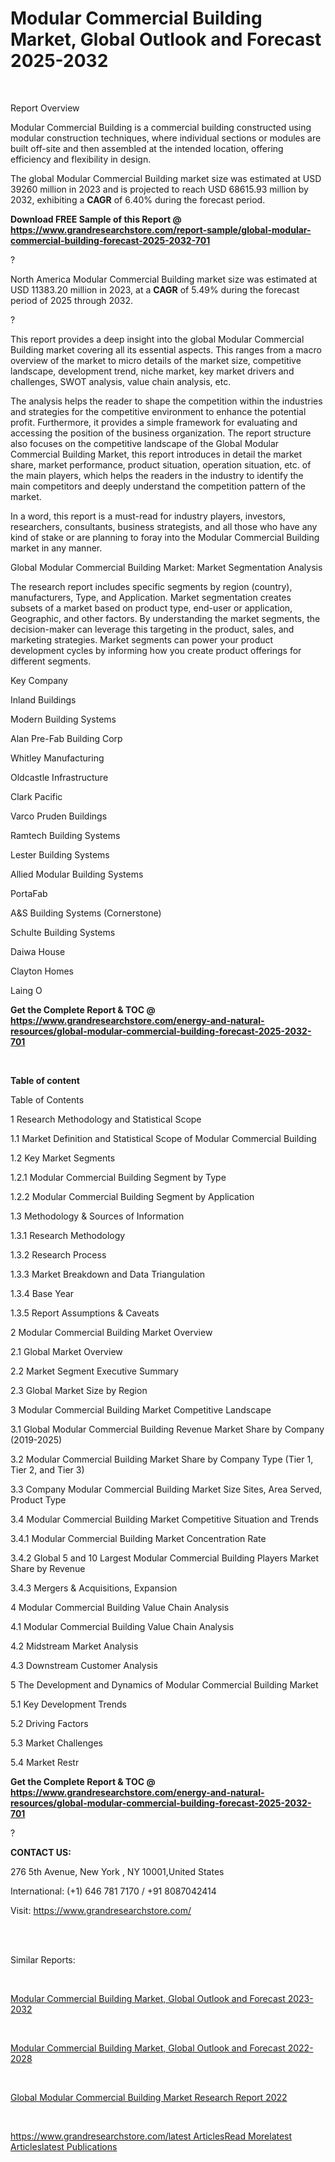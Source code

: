 <h1>Modular Commercial Building Market, Global Outlook and Forecast 2025-2032</h1><br/><p>Report Overview</p>
 
 
 
 <p>Modular Commercial Building is a commercial building constructed using modular construction techniques, where individual sections or modules are built off-site and then assembled at the intended location, offering efficiency and flexibility in design.</p>
 
 
 
 <p>The global Modular Commercial Building market size was estimated at USD 39260 million in 2023 and is projected to reach USD 68615.93 million by 2032, exhibiting a <strong>CAGR</strong> of 6.40% during the forecast period.</p>
 
 
 
 <div><b>Download FREE Sample of this Report @ <a href="https://www.grandresearchstore.com/report-sample/global-modular-commercial-building-forecast-2025-2032-701">https://www.grandresearchstore.com/report-sample/global-modular-commercial-building-forecast-2025-2032-701</a></b></div>
 
 
 
 <p>? </p>
 
 
 
 <p>North America Modular Commercial Building market size was estimated at USD 11383.20 million in 2023, at a <strong>CAGR</strong> of 5.49% during the forecast period of 2025 through 2032.</p>
 
 
 
 <p>? </p>
 
 
 
 <p>This report provides a deep insight into the global Modular Commercial Building market covering all its essential aspects. This ranges from a macro overview of the market to micro details of the market size, competitive landscape, development trend, niche market, key market drivers and challenges, SWOT analysis, value chain analysis, etc.</p>
 
 
 
 <p>The analysis helps the reader to shape the competition within the industries and strategies for the competitive environment to enhance the potential profit. Furthermore, it provides a simple framework for evaluating and accessing the position of the business organization. The report structure also focuses on the competitive landscape of the Global Modular Commercial Building Market, this report introduces in detail the market share, market performance, product situation, operation situation, etc. of the main players, which helps the readers in the industry to identify the main competitors and deeply understand the competition pattern of the market.</p>
 
 
 
 <p>In a word, this report is a must-read for industry players, investors, researchers, consultants, business strategists, and all those who have any kind of stake or are planning to foray into the Modular Commercial Building market in any manner.</p>
 
 
 
 <p>Global Modular Commercial Building Market: Market Segmentation Analysis</p>
 
 
 
 <p>The research report includes specific segments by region (country), manufacturers, Type, and Application. Market segmentation creates subsets of a market based on product type, end-user or application, Geographic, and other factors. By understanding the market segments, the decision-maker can leverage this targeting in the product, sales, and marketing strategies. Market segments can power your product development cycles by informing how you create product offerings for different segments.</p>
 
 
 
 <p>Key Company</p>
 
 
 
 <p>Inland Buildings</p>
 
 
 
 <p>Modern Building Systems</p>
 
 
 
 <p>Alan Pre-Fab Building Corp</p>
 
 
 
 <p>Whitley Manufacturing</p>
 
 
 
 <p>Oldcastle Infrastructure</p>
 
 
 
 <p>Clark Pacific</p>
 
 
 
 <p>Varco Pruden Buildings</p>
 
 
 
 <p>Ramtech Building Systems</p>
 
 
 
 <p>Lester Building Systems</p>
 
 
 
 <p>Allied Modular Building Systems</p>
 
 
 
 <p>PortaFab</p>
 
 
 
 <p>A&S Building Systems (Cornerstone)</p>
 
 
 
 <p>Schulte Building Systems</p>
 
 
 
 <p>Daiwa House</p>
 
 
 
 <p>Clayton Homes</p>
 
 
 
 <p>Laing O</p>
 
 
 
 <div><b>Get the Complete Report & TOC @ <a href="https://www.grandresearchstore.com/energy-and-natural-resources/global-modular-commercial-building-forecast-2025-2032-701">https://www.grandresearchstore.com/energy-and-natural-resources/global-modular-commercial-building-forecast-2025-2032-701</a></b></div>
 
 
 
 <p><br />
 
 <b>Table of content</b></p>
 
 
 
 <p>Table of Contents<br />
 
 1 Research Methodology and Statistical Scope<br />
 
 1.1 Market Definition and Statistical Scope of Modular Commercial Building<br />
 
 1.2 Key Market Segments<br />
 
 1.2.1 Modular Commercial Building Segment by Type<br />
 
 1.2.2 Modular Commercial Building Segment by Application<br />
 
 1.3 Methodology & Sources of Information<br />
 
 1.3.1 Research Methodology<br />
 
 1.3.2 Research Process<br />
 
 1.3.3 Market Breakdown and Data Triangulation<br />
 
 1.3.4 Base Year<br />
 
 1.3.5 Report Assumptions & Caveats<br />
 
 2 Modular Commercial Building Market Overview<br />
 
 2.1 Global Market Overview<br />
 
 2.2 Market Segment Executive Summary<br />
 
 2.3 Global Market Size by Region<br />
 
 3 Modular Commercial Building Market Competitive Landscape<br />
 
 3.1 Global Modular Commercial Building Revenue Market Share by Company (2019-2025)<br />
 
 3.2 Modular Commercial Building Market Share by Company Type (Tier 1, Tier 2, and Tier 3)<br />
 
 3.3 Company Modular Commercial Building Market Size Sites, Area Served, Product Type<br />
 
 3.4 Modular Commercial Building Market Competitive Situation and Trends<br />
 
 3.4.1 Modular Commercial Building Market Concentration Rate<br />
 
 3.4.2 Global 5 and 10 Largest Modular Commercial Building Players Market Share by Revenue<br />
 
 3.4.3 Mergers & Acquisitions, Expansion<br />
 
 4 Modular Commercial Building Value Chain Analysis<br />
 
 4.1 Modular Commercial Building Value Chain Analysis<br />
 
 4.2 Midstream Market Analysis<br />
 
 4.3 Downstream Customer Analysis<br />
 
 5 The Development and Dynamics of Modular Commercial Building Market<br />
 
 5.1 Key Development Trends<br />
 
 5.2 Driving Factors<br />
 
 5.3 Market Challenges<br />
 
 5.4 Market Restr</p>
 
 
 
 <div><b>Get the Complete Report & TOC @ <a href="https://www.grandresearchstore.com/energy-and-natural-resources/global-modular-commercial-building-forecast-2025-2032-701">https://www.grandresearchstore.com/energy-and-natural-resources/global-modular-commercial-building-forecast-2025-2032-701</a></b></div>
 
 
 
 <p>? </p>
 
 
 
 <p><b>CONTACT US:</b><br />
 
 276 5th Avenue, New York , NY 10001,United States<br />
 
 International: (+1) 646 781 7170 / +91 8087042414<br />
 
 Visit: <a href="https://www.grandresearchstore.com/">https://www.grandresearchstore.com/</a><br />
 
 <br />
 
 <br />
 
 Similar Reports:<br />
 
 <br />
 
 <a href="https://www.grandresearchstore.com/ict-and-media/global-modular-commercial-building-forecast-2023-2032-462">Modular Commercial Building Market, Global Outlook and Forecast 2023-2032</a><br />
 
 <br />
 
 <a href="https://www.grandresearchstore.com/ict-and-media/global-modular-commercial-building-forecast-2022-2028-258">Modular Commercial Building Market, Global Outlook and Forecast 2022-2028</a><br />
 
 <br />
 
 <a href="https://www.grandresearchstore.com/ict-and-media/global-modular-commercial-building-2022-47">Global Modular Commercial Building Market Research Report 2022</a><br />
 
 <br />
 
 <a href="https://gyeongbokgung.com">https://www.grandresearchstore.com/</a><a href="https://hallyeomaritime.com">latest Articles</a><a href="https://jingwansa.com">Read More</a><a href="https://nguoiviet.jp/">latest Articles</a><a href="https://www.intelmarketresearch.com/">latest Publications</a></p>